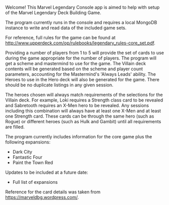 ﻿Welcome! This Marvel Legendary Console app is aimed to help with setup of the Marvel Legendary Deck Building Game.

The program currently runs in the console and requires a local MongoDB instance to write and read data of the included game sets.

For reference, full rules for the game can be found at http://www.upperdeck.com/op/rulebooks/legendary_rules-core_set.pdf.

Providing a number of players from 1 to 5 will provide the set of cards to use during the game appropriate for the number of players.
The program will get a scheme and mastermind to use for the game.
The Villain deck contents will be generated based on the scheme and player count parameters, accounting for the Mastermind's 'Always Leads' ability.
The Heroes to use in the Hero deck will also be generated for the game.
There should be no duplicate listings in any given session.

The heroes chosen will always match requirements of the selections for the Villain deck.
For example, Loki requires a Strength class card to be revealed and Sabretooth requires an X-Men hero to be revealed.
Any sessions including this combination will always have at least one X-Men and at least one Strength card.
These cards can be through the same hero (such as Rogue) or different heroes (such as Hulk and Gambit) until all requirements are filled.

The program currently includes information for the core game plus the following expansions:
+ Dark City
+ Fantastic Four
+ Paint the Town Red

Updates to be included at a future date:
+ Full list of expansions

Reference for the card details was taken from https://marveldbg.wordpress.com/.